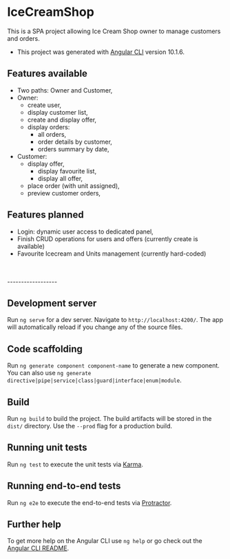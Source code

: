 # IceCreamShop

This is a SPA project allowing Ice Cream Shop owner to manage customers and orders.

* This project was generated with [Angular CLI](https://github.com/angular/angular-cli) version 10.1.6.


## Features available ##
* Two paths: Owner and Customer,
* Owner: 
  * create user,
  * display customer list,
  * create and display offer,
  * display orders:
    * all orders,
    * order details by customer,
    * orders summary by date,
* Customer: 
  * display offer,
    * display favourite list,
    * display all offer,
  * place order (with unit assigned),
  * preview customer orders,


## Features planned ##
* Login: dynamic user access to dedicated panel,
* Finish CRUD operations for users and offers (currently create is available)
* Favourite Icecream and Units management (currently hard-coded)
<br />
<br />
------------------
<br />


## Development server

Run `ng serve` for a dev server. Navigate to `http://localhost:4200/`. The app will automatically reload if you change any of the source files.

## Code scaffolding

Run `ng generate component component-name` to generate a new component. You can also use `ng generate directive|pipe|service|class|guard|interface|enum|module`.

## Build

Run `ng build` to build the project. The build artifacts will be stored in the `dist/` directory. Use the `--prod` flag for a production build.

## Running unit tests

Run `ng test` to execute the unit tests via [Karma](https://karma-runner.github.io).

## Running end-to-end tests

Run `ng e2e` to execute the end-to-end tests via [Protractor](http://www.protractortest.org/).

## Further help

To get more help on the Angular CLI use `ng help` or go check out the [Angular CLI README](https://github.com/angular/angular-cli/blob/master/README.md).
